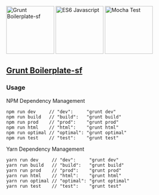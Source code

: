 <img src="https://cdn.worldvectorlogo.com/logos/grunt.svg" width="128" height="128" alt="Grunt Boilerplate-sf"> <img src="https://codereviewvideos.com/blog/wp-content/uploads/2016/04/es6-logo.png" width="128" height="128" alt="ES6 Javascript"> <img src="https://cldup.com/xFVFxOioAU.svg" width="128" height="128" alt="Mocha Test">

## [Grunt Boilerplate-sf](https://github.com/SaliMike/boilerplate-grunt-sf)
### Usage
  NPM Dependency Management

    npm run dev     // "dev":     "grunt dev"
    npm run build   // "build":   "grunt build"
    npm run prod    // "prod":    "grunt prod"
    npm run html    // "html":    "grunt html"
    npm run optimal // "optimal": "grunt optimal"
    npm run test    // "test":    "grunt test"

  Yarn Dependency Management

    yarn run dev     // "dev":     "grunt dev"
    yarn run build   // "build":   "grunt build"
    yarn run prod    // "prod":    "grunt prod"
    yarn run html    // "html":    "grunt html"
    yarn run optimal // "optimal": "grunt optimal"
    yarn run test    // "test":    "grunt test"
